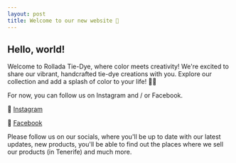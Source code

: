 ```yaml
---
layout: post
title: Welcome to our new website 🌈
---
```


## Hello, world!

Welcome to Rollada Tie-Dye, where color meets creativity! We're excited to share our vibrant, handcrafted tie-dye creations with you. Explore our collection and add a splash of color to your life! 🌈👕

For now, you can follow us on Instagram and / or Facebook.

🔗 [Instagram](https://www.instagram.com/rollada_tie_dye/)

🔗 [Facebook](https://www.facebook.com/rolladatiedye)

Please follow us on our socials, where you'll be up to date with our latest updates, new products, you'll be able to find out the places where we sell our products (in Tenerife) and much more.